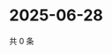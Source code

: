 # 2025-06-28

共 0 条

<!-- BEGIN ZHIHUVIDEO -->
<!-- 最后更新时间 Sat Jun 28 2025 22:10:07 GMT+0800 (China Standard Time) -->

<!-- END ZHIHUVIDEO -->
